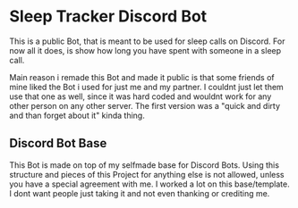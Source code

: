 # Sleep Tracker Discord Bot

This is a public Bot, that is meant to be used for sleep calls on Discord.
For now all it does, is show how long you have spent with someone in a sleep call.

Main reason i remade this Bot and made it public is that some friends of mine liked the Bot i used for just me and my partner.
I couldnt just let them use that one as well, since it was hard coded and wouldnt work for any other person on any other server. The first version was a "quick and dirty and than forget about it" kinda thing.

## Discord Bot Base

This Bot is made on top of my selfmade base for Discord Bots.
Using this structure and pieces of this Project for anything else is not allowed, unless you have a special agreement with me.
I worked a lot on this base/template. I dont want people just taking it and not even thanking or crediting me.
